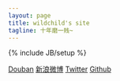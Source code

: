 ```yaml
---
layout: page
title: wildchild's site
tagline: 十年磨一贱~
---
```

{% include JB/setup %}

<script type="text/javascript">
	window.onload = function(){ 
		var canvas = document.getElementById("myCanvas");
		if (!canvas.getContext) {
			//Do something to sure the context
			return;
		};
        var context = canvas.getContext("2d");
        var destX = 0;
        var destY = 0;
        var imageObj = new Image();	

		context.font  = 'Bold 30px Sans-Serif';
    	context.strokeText('Loading ...', 400, 150);
        
        imageObj.onload = function(){
        	context.clearRect ( 400 , 150 , 200 , 40 );
            context.drawImage(imageObj, destX, destY);            
    		context.font         = 'Italic 15px Sans-Serif';
    		var x = 20;
    		var y = 30;
            context.fillText("我是一位资历尚浅的程序员，在西安待过几年，现在在北京，未来在哪还不知道。", x, y);
            y += 20;
            context.fillText("使用Mac，且不能自拔，可以归为果粉，工作主要写iOS程序，有时会被迫写Flex。", x, y);
            y += 20;
            context.fillText("感兴趣的技术挺多（Cocoa，Python，Ruby，Rails，MacRuby），精通的少。", x, y);
            y += 20;
            context.fillText("感兴趣的运动挺多，都能玩玩，某人说我爱“动手动脚”... 足球应该是最爱。", x, y);
            y += 20;
            context.fillText("我会在这里分享一些我觉得有用的，有意思的东西。", x, y);
            context.fillStyle = "#FFFFFF";
            context.font         = 'Italic 9px Sans-Serif';
			context.fillText("From flickr.com/wbsloan", 830, 340);            
        };
        imageObj.src = "/img/index_bg.jpg";
	}
</script>

<canvas id="myCanvas" width="940" height="350">
</canvas>

[Douban](http://www.douban.com/people/wildchild_eric/)  [新浪微博](http://weibo.com/wildchild1001)  [Twitter](https://twitter.com/#!/wildchildEric)  [Github](https://github.com/wildchildEric)



